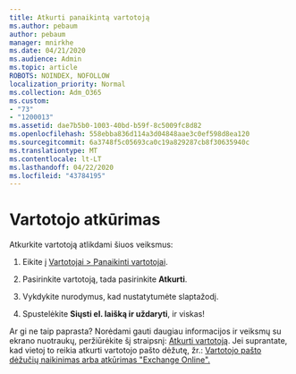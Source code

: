 ```yaml
---
title: Atkurti panaikintą vartotoją
ms.author: pebaum
author: pebaum
manager: mnirkhe
ms.date: 04/21/2020
ms.audience: Admin
ms.topic: article
ROBOTS: NOINDEX, NOFOLLOW
localization_priority: Normal
ms.collection: Adm_O365
ms.custom:
- "73"
- "1200013"
ms.assetid: dae7b5b0-1003-40bd-b59f-8c5009fc8d82
ms.openlocfilehash: 558ebba836d114a3d04848aae3c0ef598d8ea120
ms.sourcegitcommit: 6a3748f5c05693ca0c19a829287cb8f30635940c
ms.translationtype: MT
ms.contentlocale: lt-LT
ms.lasthandoff: 04/22/2020
ms.locfileid: "43784195"
---
```

# <a name="restore-a-user"></a>Vartotojo atkūrimas

Atkurkite vartotoją atlikdami šiuos veiksmus:
  
1. Eikite į [Vartotojai \> Panaikinti vartotojai](https://admin.microsoft.com/adminportal/home#/deletedusers).

2. Pasirinkite vartotoją, tada pasirinkite **Atkurti**.

3. Vykdykite nurodymus, kad nustatytumėte slaptažodį.

4. Spustelėkite **Siųsti el. laišką ir uždaryti**, ir viskas!

Ar gi ne taip paprasta? Norėdami gauti daugiau informacijos ir veiksmų su ekrano nuotraukų, peržiūrėkite šį straipsnį: [Atkurti vartotoją](https://docs.microsoft.com/office365/admin/add-users/restore-user). Jei suprantate, kad vietoj to reikia atkurti vartotojo pašto dėžutę, žr.: [Vartotojo pašto dėžučių naikinimas arba atkūrimas "Exchange Online".](https://docs.microsoft.com/exchange/recipients-in-exchange-online/delete-or-restore-mailboxes)